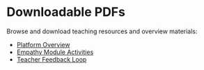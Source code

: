 # Downloadable PDFs

Browse and download teaching resources and overview materials:

- [Platform Overview](./Platform_Overview.pdf)
- [Empathy Module Activities](./Empathy_Module_Activities.pdf)
- [Teacher Feedback Loop](./Teacher_Feedback_Loop.pdf)
